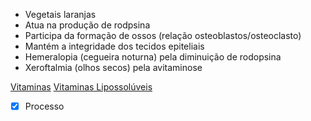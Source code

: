    * Vegetais laranjas
   * Atua na produção de rodpsina
   * Participa da formação de ossos (relação osteoblastos/osteoclasto)
   * Mantém a integridade dos tecidos epiteliais
   * Hemeralopia (cegueira noturna) pela diminuição de rodopsina
   * Xeroftalmia (olhos secos) pela avitaminose

[Vitaminas](Vitaminas.md)
[Vitaminas Lipossolúveis](Vitaminas%20Lipossol%C3%BAveis.md)

- [x] Processo 
